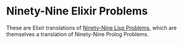 # Ninety-Nine Elixir Problems

These are Elixir translations of [Ninety-Nine Lisp Problems][ninety-nine-lisp-problems-url], which are themselves a translation of Ninety-Nine Prolog Problems.

[ninety-nine-lisp-problems-url]: https://www.ic.unicamp.br/~meidanis/courses/mc336/2006s2/funcional/L-99_Ninety-Nine_Lisp_Problems.html

